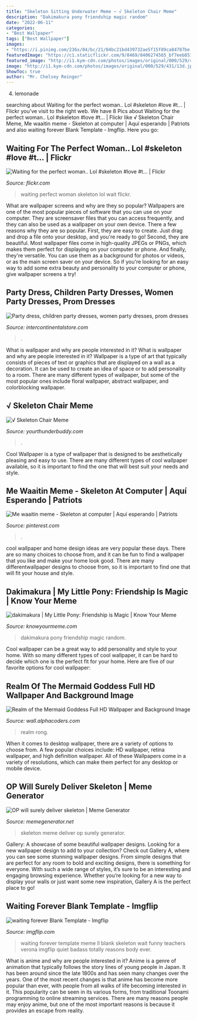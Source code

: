 ```yaml
---
title: "Skeleton Sitting Underwater Meme ~ √ Skeleton Chair Meme"
description: "Dakimakura pony friendship magic random"
date: "2022-06-11"
categories:
- "Best Wallpaper"
tags: ["Best Wallpaper"]
images:
- "https://i.pinimg.com/236x/04/bc/21/04bc21bd439732ae5f15f89ca84787be.jpg?nii=t"
featuredImage: "https://c1.staticflickr.com/9/8469/8406274565_bf7eeb851a_z.jpg"
featured_image: "http://i1.kym-cdn.com/photos/images/original/000/529/431/13d.jpg"
image: "http://i1.kym-cdn.com/photos/images/original/000/529/431/13d.jpg"
ShowToc: true
author: "Mr. Chelsey Reinger"
---
```



4. lemonade 

	

		
searching about Waiting for the perfect woman.. Lol #skeleton #love #t… | Flickr you've visit to the right web. We have 8 Pics about Waiting for the perfect woman.. Lol #skeleton #love #t… | Flickr like √ Skeleton Chair Meme, Me waaitin meme - Skeleton at computer | Aquí esperando | Patriots and also waiting forever Blank Template - Imgflip. Here you go:
		
    
## Waiting For The Perfect Woman.. Lol #skeleton #love #t… | Flickr

<img loading=lazy src="https://c1.staticflickr.com/9/8469/8406274565_bf7eeb851a_z.jpg" onerror="this.onerror=null;this.src='https://tse1.mm.bing.net/th?id=OIP.f6G7zmV2m9GJzZ2i9bCtNAHaHa&amp;pid=15.1';" alt="Waiting for the perfect woman.. Lol #skeleton #love #t… | Flickr">

_Source: flickr.com_

>waiting perfect woman skeleton lol wait flickr. 

	

What are wallpaper screens and why are they so popular?
Wallpapers are one of the most popular pieces of software that you can use on your computer. They are screensaver files that you can access frequently, and they can also be used as a wallpaper on your own device. There a few reasons why they are so popular. First, they are easy to create. Just drag and drop a file onto your desktop, and you're ready to go! Second, they are beautiful. Most wallpaper files come in high-quality JPEGs or PNGs, which makes them perfect for displaying on your computer or phone. And finally, they're versatile. You can use them as a background for photos or videos, or as the main screen saver on your device. So if you're looking for an easy way to add some extra beauty and personality to your computer or phone, give wallpaper screens a try!

    
## Party Dress, Children Party Dresses, Women Party Dresses, Prom Dresses

<img loading=lazy src="https://ae01.alicdn.com/kf/H28ac3d1d8f444e199fc156602b613133M/Star-Wars-Figures-legoing-starwars-Leia-Han-Solo-Yoda-Luke-Sith-Lord-Darth-Vader-Maul-Revan.jpg_640x640.jpg" onerror="this.onerror=null;this.src='https://tse2.mm.bing.net/th?id=OIP.XeG2rkhbmQDoJHym_yAJDAHaHa&amp;pid=15.1';" alt="Party dress, children party dresses, women party dresses, prom dresses">

_Source: intercontinentalstore.com_

>. 

	

What is wallpaper and why are people interested in it?
What is wallpaper and why are people interested in it?
Wallpaper is a type of art that typically consists of pieces of text or graphics that are displayed on a wall as a decoration. It can be used to create an idea of space or to add personality to a room. There are many different types of wallpaper, but some of the most popular ones include floral wallpaper, abstract wallpaper, and colorblocking wallpaper.

    
## √ Skeleton Chair Meme

<img loading=lazy src="https://i.pinimg.com/originals/5b/ee/83/5bee83c13bc38c7fd2a78593631ab356.jpg" onerror="this.onerror=null;this.src='https://tse1.mm.bing.net/th?id=OIP.R567RyoA6Z720oaYceLQQgHaJ4&amp;pid=15.1';" alt="√ Skeleton Chair Meme">

_Source: yourthunderbuddy.com_

>. 

	

Cool Wallpaper is a type of wallpaper that is designed to be aesthetically pleasing and easy to use. There are many different types of cool wallpaper available, so it is important to find the one that will best suit your needs and style.

    
## Me Waaitin Meme - Skeleton At Computer | Aquí Esperando | Patriots

<img loading=lazy src="https://i.pinimg.com/236x/04/bc/21/04bc21bd439732ae5f15f89ca84787be.jpg?nii=t" onerror="this.onerror=null;this.src='https://tse1.mm.bing.net/th?id=OIP.hZjAUltW8oAVcijrcmZIBQAAAA&amp;pid=15.1';" alt="Me waaitin meme - Skeleton at computer | Aquí esperando | Patriots">

_Source: pinterest.com_

>. 

	

cool wallpaper and home design ideas are very popular these days. There are so many choices to choose from, and it can be fun to find a wallpaper that you like and make your home look good. There are many differentwallpaper designs to choose from, so it is important to find one that will fit your house and style.

    
## Dakimakura | My Little Pony: Friendship Is Magic | Know Your Meme

<img loading=lazy src="http://i1.kym-cdn.com/photos/images/original/000/529/431/13d.jpg" onerror="this.onerror=null;this.src='https://tse1.mm.bing.net/th?id=OIP.0yovxILasEBV_gE1kG0R9gHaE8&amp;pid=15.1';" alt="dakimakura | My Little Pony: Friendship is Magic | Know Your Meme">

_Source: knowyourmeme.com_

>dakimakura pony friendship magic random. 

	

Cool wallpaper can be a great way to add personality and style to your home. With so many different types of cool wallpaper, it can be hard to decide which one is the perfect fit for your home. Here are five of our favorite options for cool wallpaper: 

    
## Realm Of The Mermaid Goddess Full HD Wallpaper And Background Image

<img loading=lazy src="https://images7.alphacoders.com/312/thumb-1920-312629.jpg" onerror="this.onerror=null;this.src='https://tse3.mm.bing.net/th?id=OIP.yQHMwOwCaJ5bYvQCNKYtPAHaEK&amp;pid=15.1';" alt="Realm of the Mermaid Goddess Full HD Wallpaper and Background Image">

_Source: wall.alphacoders.com_

>realm rong. 

	

When it comes to desktop wallpaper, there are a variety of options to choose from. A few popular choices include: HD wallpaper, retina wallpaper, and high definition wallpaper. All of these Wallpapers come in a variety of resolutions, which can make them perfect for any desktop or mobile device. 

    
## OP Will Surely Deliver Skeleton | Meme Generator

<img loading=lazy src="https://memegenerator.net/img/images/6460956.jpg" onerror="this.onerror=null;this.src='https://tse2.mm.bing.net/th?id=OIP.CqxJh6A86GXCZJHcZ_GV7wHaEI&amp;pid=15.1';" alt="OP will surely deliver skeleton | Meme Generator">

_Source: memegenerator.net_

>skeleton meme deliver op surely generator. 

	

Gallery: A showcase of some beautiful wallpaper designs.
Looking for a new wallpaper design to add to your collection? Check out Gallery A, where you can see some stunning wallpaper designs. From simple designs that are perfect for any room to bold and exciting designs, there is something for everyone. With such a wide range of styles, it’s sure to be an interesting and engaging browsing experience. Whether you’re looking for a new way to display your walls or just want some new inspiration, Gallery A is the perfect place to go!





	
	
    
## Waiting Forever Blank Template - Imgflip

<img loading=lazy src="https://i.imgflip.com/13nfnu.jpg" onerror="this.onerror=null;this.src='https://tse4.mm.bing.net/th?id=OIP.Hk6L_nH-B3rlRXULDGZAFwAAAA&amp;pid=15.1';" alt="waiting forever Blank Template - Imgflip">

_Source: imgflip.com_

>waiting forever template meme ll blank skeleton wait funny teachers verona imgflip quiet badass totally reasons body ever. 

	

What is anime and why are people interested in it?
Anime is a genre of animation that typically follows the story lines of young people in Japan. It has been around since the late 1800s and has seen many changes over the years. One of the most recent changes is that anime has become more popular than ever, with people from all walks of life becoming interested in it. This popularity can be seen in its various forms, from traditional Toonami programming to online streaming services. There are many reasons people may enjoy anime, but one of the most important reasons is because it provides an escape from reality.


